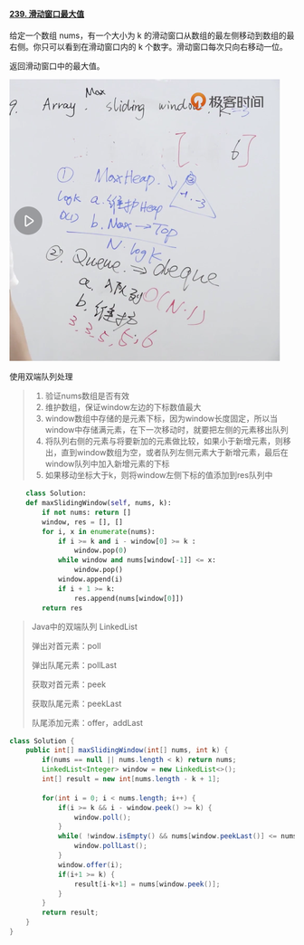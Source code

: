 #### [239. 滑动窗口最大值](https://leetcode-cn.com/problems/sliding-window-maximum/)

给定一个数组 nums，有一个大小为 k 的滑动窗口从数组的最左侧移动到数组的最右侧。你只可以看到在滑动窗口内的 k 个数字。滑动窗口每次只向右移动一位。

返回滑动窗口中的最大值。

![image-20200623221925899](./images/image-20200623221925899.png)

使用双端队列处理

>1. 验证nums数组是否有效
>2. 维护数组，保证window左边的下标数值最大
>3. window数组中存储的是元素下标，因为window长度固定，所以当window中存储满元素，在下一次移动时，就要把左侧的元素移出队列
>4. 将队列右侧的元素与将要新加的元素做比较，如果小于新增元素，则移出，直到window数组为空，或者队列左侧元素大于新增元素，最后在window队列中加入新增元素的下标
>5. 如果移动坐标大于k，则将window左侧下标的值添加到res队列中

```python
	class Solution:
    def maxSlidingWindow(self, nums, k):
        if not nums: return []
        window, res = [], []
        for i, x in enumerate(nums):
            if i >= k and i - window[0] >= k :
                window.pop(0)
            while window and nums[window[-1]] <= x:
                window.pop()
            window.append(i)
            if i + 1 >= k:
                res.append(nums[window[0]])
        return res
```

>Java中的双端队列 LinkedList
>
>弹出对首元素：poll
>
>弹出队尾元素：pollLast
>
>获取对首元素：peek
>
>获取队尾元素：peekLast
>
>队尾添加元素：offer，addLast

```java
class Solution {
    public int[] maxSlidingWindow(int[] nums, int k) {
        if(nums == null || nums.length < k) return nums;
        LinkedList<Integer> window = new LinkedList<>();
        int[] result = new int[nums.length - k + 1];

        for(int i = 0; i < nums.length; i++) {
            if(i >= k && i - window.peek() >= k) {
                window.poll();
            }
            while( !window.isEmpty() && nums[window.peekLast()] <= nums[i]) {
                window.pollLast();
            }
            window.offer(i);
            if(i+1 >= k) {
                result[i-k+1] = nums[window.peek()];
            }
        }
        return result;
    }
}
```

